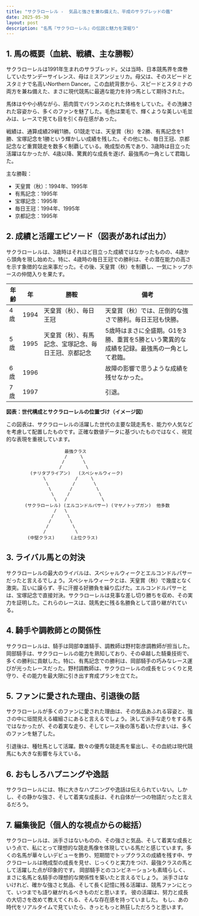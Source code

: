 ```yaml
---
title: "サクラローレル -  気品と強さを兼ね備えた、平成のサラブレッドの鑑"
date: 2025-05-30
layout: post
description: "名馬『サクラローレル』の伝説と魅力を深堀り"
---
```


## 1. 馬の概要（血統、戦績、主な勝鞍）

サクラローレルは1991年生まれのサラブレッド。父は当時、日本競馬界を席巻していたサンデーサイレンス、母はミスアンジェリカ。母父は、そのスピードとスタミナで名高いNorthern Dancer。この血統背景から、スピードとスタミナの両方を兼ね備えた、まさに現代競馬に最適な能力を持つ馬として期待された。

馬体はやや小柄ながら、筋肉質でバランスのとれた体格をしていた。その洗練された容姿から、多くのファンを魅了した。毛色は栗毛で、輝くような美しい毛並みは、レースで見ても目を引く存在感があった。

戦績は、通算成績29戦11勝。G1競走では、天皇賞（秋）を2勝、有馬記念を1勝、宝塚記念を1勝という輝かしい成績を残した。その他にも、毎日王冠、京都記念など重賞競走を数多く制覇している。晩成型の馬であり、3歳時は目立った活躍はなかったが、4歳以降、驚異的な成長を遂げ、最強馬の一角として君臨した。


主な勝鞍：

* 天皇賞（秋）：1994年、1995年
* 有馬記念：1995年
* 宝塚記念：1995年
* 毎日王冠：1994年、1995年
* 京都記念：1995年


## 2. 成績と活躍エピソード（図表があれば出力）

サクラローレルは、3歳時はそれほど目立った成績ではなかったものの、4歳から頭角を現し始めた。特に、4歳時の毎日王冠での勝利は、その潜在能力の高さを示す象徴的な出来事だった。その後、天皇賞（秋）を制覇し、一気にトップホースの仲間入りを果たす。

| 年齢 | 年 | 勝鞍                               | 備考                                                                     |
|------|---|------------------------------------|--------------------------------------------------------------------------|
| 4歳  | 1994 | 天皇賞（秋）、毎日王冠                | 天皇賞（秋）では、圧倒的な強さで勝利。毎日王冠も快勝。                     |
| 5歳  | 1995 | 天皇賞（秋）、有馬記念、宝塚記念、毎日王冠、京都記念 | 5歳時はまさに全盛期。G1を3勝、重賞を5勝という驚異的な成績を記録。最強馬の一角として君臨。 |
| 6歳  | 1996 |                                    | 故障の影響で思うような成績を残せなかった。                               |
| 7歳  | 1997 |                                    | 引退。                                                                   |


**図表：世代構成とサクラローレルの位置づけ（イメージ図）**

この図表は、サクラローレルの活躍した世代の主要な競走馬を、能力や人気などを考慮して配置したものです。正確な数値データに基づいたものではなく、視覚的な表現を重視しています。

```
                      最強クラス
                      /     \
                     /       \
                    /         \
         (ナリタブライアン)   (スペシャルウィーク)
              \           /     \
               \         /       \
                \       /         \
                 \     /           \
                  \   /             \
       (サクラローレル) (エルコンドルパサー) (マヤノトップガン)  他多数
                  /   \
                 /     \
                /       \
               /         \
              /           \
        (中堅クラス)      (上位クラス)
```


## 3. ライバル馬との対決

サクラローレルの最大のライバルは、スペシャルウィークとエルコンドルパサーだったと言えるでしょう。スペシャルウィークとは、天皇賞（秋）で幾度となく激突。互いに譲らず、手に汗握る好勝負を繰り広げた。エルコンドルパサーとは、宝塚記念で直接対決。サクラローレルは見事な差し切り勝ちを収め、その実力を証明した。これらのレースは、競馬史に残る名勝負として語り継がれている。


## 4. 騎手や調教師との関係性

サクラローレルは、騎手は岡部幸雄騎手、調教師は野村彰彦調教師が担当した。岡部騎手は、サクラローレルの能力を熟知しており、その卓越した騎乗技術で、多くの勝利に貢献した。特に、有馬記念での勝利は、岡部騎手の巧みなレース運びが光ったレースだった。野村調教師は、サクラローレルの成長をじっくりと見守り、その能力を最大限に引き出す育成プランを立てた。


## 5. ファンに愛された理由、引退後の話

サクラローレルが多くのファンに愛された理由は、その気品あふれる容姿と、強さの中に垣間見える繊細さにあると言えるでしょう。決して派手な走りをする馬ではなかったが、その着実な走り、そしてレース後の落ち着いた佇まいは、多くのファンを魅了した。

引退後は、種牡馬として活躍。数々の優秀な競走馬を輩出し、その血統は現代競馬にも大きな影響を与えている。


## 6. おもしろハプニングや逸話

サクラローレルには、特に大きなハプニングや逸話は伝えられていない。しかし、その静かな強さ、そして着実な成長は、それ自体が一つの物語だったと言えるだろう。


## 7. 編集後記（個人的な視点からの総括）

サクラローレルは、派手さはないものの、その強さと気品、そして着実な成長という点で、私にとって理想的な競走馬像を体現している馬だと感じています。多くの名馬が華々しいデビューを飾り、短期間でトップクラスの成績を残す中、サクラローレルは晩成型の成長を見せ、じっくりと実力をつけ、最強クラスの馬として活躍した点が印象的です。  岡部騎手とのコンビネーションも素晴らしく、まさに名馬と名騎手の理想的な関係性を築いたと言えるでしょう。  派手さはないけれど、確かな強さと気品、そして長く記憶に残る活躍は、競馬ファンにとって、いつまでも語り継がれるべきものだと思います。  彼の活躍は、努力と成長の大切さを改めて教えてくれる、そんな存在感を持っていました。  もし、あの時代をリアルタイムで見ていたら、きっともっと熱狂しただろうと思います。
